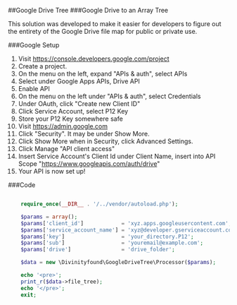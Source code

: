 ##Google Drive Tree
###Google Drive to an Array Tree

This solution was developed to make it easier for developers to figure out the entirety of the Google Drive file map for public or private use.

###Google Setup

1. Visit https://console.developers.google.com/project
2. Create a project.
3. On the menu on the left, expand "APIs & auth", select APIs
4. Select under Google Apps APIs, Drive API
5. Enable API
6. On the menu on the left under "APIs & auth", select Credentials
7. Under OAuth, click "Create new Client ID"
8. Click Service Account, select P12 Key
9. Store your P12 Key somewhere safe
10. Visit https://admin.google.com
11. Click "Security". It may be under Show More.
12. Click Show More when in Security, click Advanced Settings.
13. Click Manage "API client access"
14. Insert Service Account's Client Id under Client Name, insert into API Scope "https://www.googleapis.com/auth/drive"
15. Your API is now set up!

###Code

```php

	require_once(__DIR__ . '/../vendor/autoload.php');

	$params = array();
	$params['client_id']            = 'xyz.apps.googleusercontent.com';
	$params['service_account_name'] = 'xyz@developer.gserviceaccount.com';
	$params['key']                  = 'your_directory.P12';
	$params['sub']                  = 'youremail@example.com';
	$params['drive']				= 'drive_folder';

	$data = new \Divinityfound\GoogleDriveTree\Processor($params);

	echo '<pre>';
	print_r($data->file_tree);
	echo '</pre>';
	exit;

```